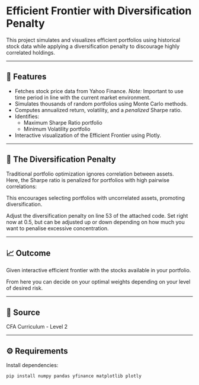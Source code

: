 # Efficient Frontier with Diversification Penalty

This project simulates and visualizes efficient portfolios using historical stock data while applying a diversification penalty to discourage highly correlated holdings.

---

## 🧩 Features
- Fetches stock price data from Yahoo Finance. *Note:* Important to use time period in line with the current market environment.
- Simulates thousands of random portfolios using Monte Carlo methods.
- Computes annualized return, volatility, and a *penalized* Sharpe ratio.
- Identifies:
  - Maximum Sharpe Ratio portfolio
  - Minimum Volatility portfolio
- Interactive visualization of the Efficient Frontier using Plotly.

---

## 🧠 The Diversification Penalty
Traditional portfolio optimization ignores correlation between assets.  
Here, the Sharpe ratio is penalized for portfolios with high pairwise correlations:

This encourages selecting portfolios with uncorrelated assets, promoting diversification.

Adjust the diversification penalty on line 53 of the attached code. Set right now at 0.5, but can be adjusted up or down depending on how much you want to penalise excessive concentration.

---

## 📈 Outcome
Given interactive efficient frontier with the stocks available in your portfolio.

From here you can decide on your optimal weights depending on your level of desired risk.

---

## 📑 Source
CFA Curriculum - Level 2

---

## ⚙️ Requirements
Install dependencies:
```bash
pip install numpy pandas yfinance matplotlib plotly
